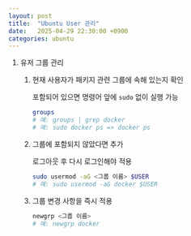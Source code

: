 ```yaml
---
layout: post
title:  "Ubuntu User 관리"
date:   2025-04-29 22:30:00 +0900
categories: ubuntu
---
```

1. 유저 그룹 관리

	1. 현재 사용자가 패키지 관련 그룹에 속해 있는지 확인

		포함되어 있으면 명령어 앞에 `sudo` 없이 실행 가능  

		```bash
		groups
		# 예: groups | grep docker
		# 예: sudo docker ps => docker ps
		```

	2. 그룹에 포함되지 않았다면 추가  

		로그아웃 후 다시 로그인해야 적용  

		```bash
		sudo usermod -aG <그룹 이름> $USER
		# 예: sudo usermod -aG docker $USER
		```

	3. 그룹 변경 사항을 즉시 적용

		```bash
		newgrp <그룹 이름>
		# 예: newgrp docker
		```